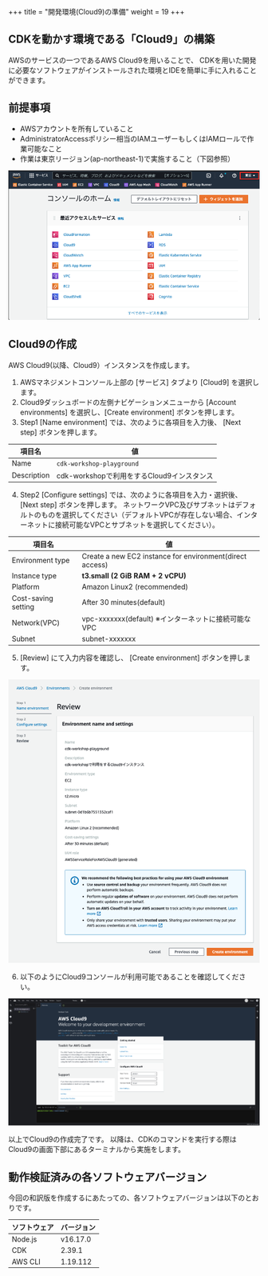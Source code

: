 +++
title = "開発環境(Cloud9)の準備"
weight = 19
+++

## CDKを動かす環境である「Cloud9」の構築

AWSのサービスの一つであるAWS Cloud9を用いることで、
CDKを用いた開発に必要なソフトウェアがインストールされた環境とIDEを簡単に手に入れることができます。

## 前提事項

- AWSアカウントを所有していること
- AdministratorAccessポリシー相当のIAMユーザーもしくはIAMロールで作業可能なこと
- 作業は東京リージョン(ap-northeast-1)で実施すること（下図参照）

![](./select-region.png)

## Cloud9の作成

AWS Cloud9(以降、Cloud9）インスタンスを作成します。

1. AWSマネジメントコンソール上部の [サービス] タブより [Cloud9] を選択します。
2. Cloud9ダッシュボードの左側ナビゲーションメニューから [Account environments] を選択し、[Create environment] ボタンを押します。
3. Step1 [Name environment] では、次のように各項目を入力後、 [Next step] ボタンを押します。

| 項目名      | 値                                         |
| ----------- | ------------------------------------------ |
| Name        | `cdk-workshop-playground`                    |
| Description | cdk-workshopで利用をするCloud9インスタンス |

4. Step2 [Configure settings] では、次のように各項目を入力・選択後、 [Next step] ボタンを押します。
ネットワークVPC及びサブネットはデフォルトのものを選択してください（デフォルトVPCが存在しない場合、インターネットに接続可能なVPCとサブネットを選択してください）。

| 項目名              | 値                                                       |
| ------------------- | -------------------------------------------------------- |
| Environment type    | Create a new EC2 instance for environment(direct access) |
| Instance type       | **t3.small (2 GiB RAM + 2 vCPU)**                        |
| Platform            | Amazon Linux2 (recommended)                              |
| Cost-saving setting | After 30 minutes(default)                                |
| Network(VPC)        | vpc-xxxxxxx(default) ※インターネットに接続可能なVPC      |
| Subnet              | subnet-xxxxxxx                                           | Default in ap-northeast-1a |

5. [Review] にて入力内容を確認し、 [Create environment] ボタンを押します。

![](./cloud9-confirm.png)

6. 以下のようにCloud9コンソールが利用可能であることを確認してください。

![](./cloud9-main.png)

以上でCloud9の作成完了です。
以降は、CDKのコマンドを実行する際はCloud9の画面下部にあるターミナルから実施をします。

## 動作検証済みの各ソフトウェアバージョン

今回の和訳版を作成するにあたっての、各ソフトウェアバージョンは以下のとおりです。

| ソフトウェア | バージョン |
| ------------ | ---------- |
| Node.js      | v16.17.0   |
| CDK          | 2.39.1     |
| AWS CLI      | 1.19.112   |
